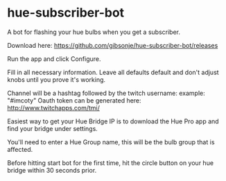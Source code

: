 # hue-subscriber-bot
A bot for flashing your hue bulbs when you get a subscriber.

Download here:
https://github.com/gibsonje/hue-subscriber-bot/releases

Run the app and click Configure.

Fill in all necessary information. Leave all defaults default and don't adjust knobs until you prove it's working.

Channel will be a hashtag followed by the twitch username: example: "#imcoty"
Oauth token can be generated here: http://www.twitchapps.com/tmi/

Easiest way to get your Hue Bridge IP is to download the Hue Pro app and find your bridge under settings.

You'll need to enter a Hue Group name, this will be the bulb group that is affected.

Before hitting start bot for the first time, hit the circle button on your hue bridge within 30 seconds prior.
